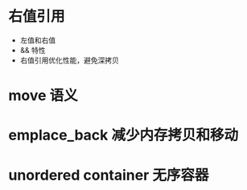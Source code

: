 # 右值引用

- 左值和右值
- && 特性
- 右值引用优化性能，避免深拷贝

# move 语义

# emplace_back 减少内存拷贝和移动

# unordered container 无序容器

